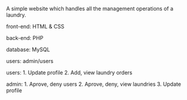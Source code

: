 A simple website which handles all the management operations of a laundry.

front-end: HTML & CSS

back-end: PHP

database: MySQL

users: admin/users

users:
    1. Update profile
    2. Add, view laundry orders

admin:
    1. Aprove, deny users
    2. Aprove, deny, view laundries
    3. Update profile